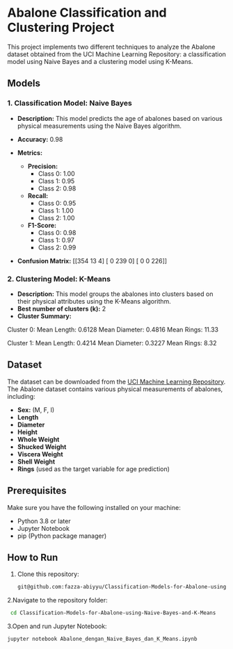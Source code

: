 # Abalone Classification and Clustering Project

This project implements two different techniques to analyze the Abalone dataset obtained from the UCI Machine Learning Repository: a classification model using Naive Bayes and a clustering model using K-Means.

## Models

### 1. Classification Model: Naive Bayes
- **Description:** This model predicts the age of abalones based on various physical measurements using the Naive Bayes algorithm.
- **Accuracy:** 0.98
- **Metrics:**
  - **Precision:** 
    - Class 0: 1.00
    - Class 1: 0.95
    - Class 2: 0.98
  - **Recall:** 
    - Class 0: 0.95
    - Class 1: 1.00
    - Class 2: 1.00
  - **F1-Score:** 
    - Class 0: 0.98
    - Class 1: 0.97
    - Class 2: 0.99

- **Confusion Matrix:**
   [[354 13 4] [ 0 239 0] [ 0 0 226]]
  
### 2. Clustering Model: K-Means
- **Description:** This model groups the abalones into clusters based on their physical attributes using the K-Means algorithm.
- **Best number of clusters (k):** 2
- **Cluster Summary:**

Cluster 0:
Mean Length: 0.6128
Mean Diameter: 0.4816
Mean Rings: 11.33

Cluster 1:
Mean Length: 0.4214
Mean Diameter: 0.3227
Mean Rings: 8.32


## Dataset
The dataset can be downloaded from the [UCI Machine Learning Repository](https://archive.ics.uci.edu/dataset/1/abalone).
The Abalone dataset contains various physical measurements of abalones, including:
- **Sex:** (M, F, I)
- **Length**
- **Diameter**
- **Height**
- **Whole Weight**
- **Shucked Weight**
- **Viscera Weight**
- **Shell Weight**
- **Rings** (used as the target variable for age prediction)


## Prerequisites  
Make sure you have the following installed on your machine:  
- Python 3.8 or later  
- Jupyter Notebook  
- pip (Python package manager)


## How to Run
1. Clone this repository:
   ```bash
   git@github.com:fazza-abiyyu/Classification-Models-for-Abalone-using-Naive-Bayes-and-K-Means.git
   ```
2.Navigate to the repository folder:
   ```bash
    cd Classification-Models-for-Abalone-using-Naive-Bayes-and-K-Means
  ```
3.Open and run Jupyter Notebook:
   ```bash
   jupyter notebook Abalone_dengan_Naive_Bayes_dan_K_Means.ipynb
